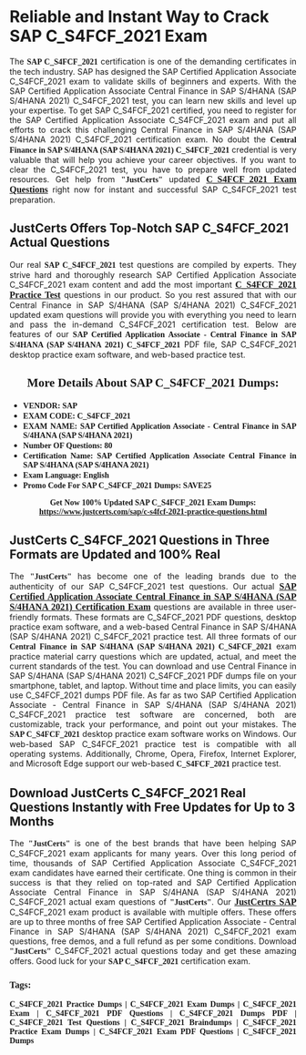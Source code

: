 <h1><strong>Reliable and Instant Way to Crack SAP C_S4FCF_2021 Exam</strong></h1>

<p style="text-align: justify;">The <span style="font-family:Georgia,serif;"><strong>SAP C_S4FCF_2021</strong></span> certification is one of the demanding certificates in the tech industry. SAP has designed the SAP Certified Application Associate C_S4FCF_2021 exam to validate skills of beginners and experts. With the SAP Certified Application Associate Central Finance in SAP S/4HANA (SAP S/4HANA 2021) C_S4FCF_2021 test, you can learn new skills and level up your expertise. To get SAP C_S4FCF_2021 certified, you need to register for the SAP Certified Application Associate C_S4FCF_2021 exam and put all efforts to crack this challenging Central Finance in SAP S/4HANA (SAP S/4HANA 2021) C_S4FCF_2021 certification exam. No doubt the <span style="font-family:Georgia,serif;"><strong>Central Finance in SAP S/4HANA (SAP S/4HANA 2021) C_S4FCF_2021</strong></span> credential is very valuable that will help you achieve your career objectives. If you want to clear the C_S4FCF_2021 test, you have to prepare well from updated resources. Get help from <span style="font-size:14px;"><span style="font-family:Georgia,serif;"><strong>"JustCerts"</strong></span></span> updated <a href="https://www.justcerts.com/sap/c-s4fcf-2021-practice-questions.html"><span style="font-size:16px;"><span style="font-family:Georgia,serif;"><strong>C_S4FCF_2021 Exam Questions</strong></span></span></a> right now for instant and successful SAP C_S4FCF_2021 test preparation.</p>

<h2><strong>JustCerts Offers Top-Notch SAP C_S4FCF_2021 Actual Questions </strong></h2>

<p style="text-align: justify;">Our real <span style="font-family:Georgia,serif;"><strong>SAP C_S4FCF_2021</strong></span> test questions are compiled by experts. They strive hard and thoroughly research SAP Certified Application Associate C_S4FCF_2021 exam content and add the most important <a href="https://www.justcerts.com/sap/c-s4fcf-2021-practice-questions.html"><span style="font-size:16px;"><span style="font-family:Georgia,serif;"><strong>C_S4FCF_2021 Practice Test</strong></span></span></a> questions in our product. So you rest assured that with our Central Finance in SAP S/4HANA (SAP S/4HANA 2021) C_S4FCF_2021 updated exam questions will provide you with everything you need to learn and pass the in-demand C_S4FCF_2021 certification test. Below are features of our <span style="font-family:Georgia,serif;"><strong>SAP Certified Application Associate - Central Finance in SAP S/4HANA (SAP S/4HANA 2021) C_S4FCF_2021</strong></span> PDF file, SAP C_S4FCF_2021 desktop practice exam software, and web-based practice test.</p>

<h2 style="text-align: center;"><strong><span style="font-family:Georgia,serif;">More Details About SAP C_S4FCF_2021 Dumps:</span></strong></h2>

<ul>
	<li style="text-align: justify;"><span style="font-size:14px;"><span style="font-family:Georgia,serif;"><strong>VENDOR: SAP</strong></span></span></li>
	<li style="text-align: justify;"><span style="font-size:14px;"><span style="font-family:Georgia,serif;"><strong>EXAM CODE: C_S4FCF_2021</strong></span></span></li>
	<li style="text-align: justify;"><span style="font-size:14px;"><span style="font-family:Georgia,serif;"><strong>EXAM NAME: SAP Certified Application Associate - Central Finance in SAP S/4HANA (SAP S/4HANA 2021)</strong></span></span></li>
	<li style="text-align: justify;"><span style="font-size:14px;"><span style="font-family:Georgia,serif;"><strong>Number OF Questions: 80</strong></span></span></li>
	<li style="text-align: justify;"><span style="font-size:14px;"><span style="font-family:Georgia,serif;"><strong>Certification Name: SAP Certified Application Associate Central Finance in SAP S/4HANA (SAP S/4HANA 2021)</strong></span></span></li>
	<li style="text-align: justify;"><span style="font-size:14px;"><span style="font-family:Georgia,serif;"><strong>Exam Language: English</strong></span></span></li>
	<li style="text-align: justify;"><span style="font-size:14px;"><span style="font-family:Georgia,serif;"><strong>Promo Code For SAP C_S4FCF_2021 Dumps: SAVE25</strong></span></span></li>
</ul>

<p style="text-align: center;"><strong><span style="font-family:Georgia,serif;"><span style="font-size:14px;">Get Now 100% Updated SAP C_S4FCF_2021 Exam Dumps:</span> <a href="https://www.justcerts.com/sap/c-s4fcf-2021-practice-questions.html">https://www.justcerts.com/sap/c-s4fcf-2021-practice-questions.html</a></span></strong></p>

<h2><strong>JustCerts C_S4FCF_2021 Questions in Three Formats are Updated and 100% Real</strong></h2>

<p style="text-align: justify;">The <span style="font-size:14px;"><span style="font-family:Georgia,serif;"><strong>"JustCerts"</strong></span></span> has become one of the leading brands due to the authenticity of our SAP C_S4FCF_2021 test questions. Our actual <a href="https://www.justcerts.com/sap/sap-certified-application-associate-certification-exams.html"><span style="font-size:16px;"><span style="font-family:Georgia,serif;"><strong>SAP Certified Application Associate Central Finance in SAP S/4HANA (SAP S/4HANA 2021) Certification Exam</strong></span></span></a> questions are available in three user-friendly formats. These formats are C_S4FCF_2021 PDF questions, desktop practice exam software, and a web-based Central Finance in SAP S/4HANA (SAP S/4HANA 2021) C_S4FCF_2021 practice test. All three formats of our <strong><span style="font-family:Georgia,serif;">Central Finance in SAP S/4HANA (SAP S/4HANA 2021) C_S4FCF_2021</span></strong> exam practice material carry questions which are updated, actual, and meet the current standards of the test. You can download and use Central Finance in SAP S/4HANA (SAP S/4HANA 2021) C_S4FCF_2021 PDF dumps file on your smartphone, tablet, and laptop. Without time and place limits, you can easily use C_S4FCF_2021 dumps PDF file. As far as two SAP Certified Application Associate - Central Finance in SAP S/4HANA (SAP S/4HANA 2021) C_S4FCF_2021 practice test software are concerned, both are customizable, track your performance, and point out your mistakes. The <span style="font-family:Georgia,serif;"><strong>SAP C_S4FCF_2021</strong></span> desktop practice exam software works on Windows. Our web-based SAP C_S4FCF_2021 practice test is compatible with all operating systems. Additionally, Chrome, Opera, Firefox, Internet Explorer, and Microsoft Edge support our web-based <span style="font-family:Georgia,serif;"><strong>C_S4FCF_2021 </strong></span> practice test.</p>

<h2><strong>Download JustCerts C_S4FCF_2021 Real Questions Instantly with Free Updates for Up to 3 Months</strong></h2>

<p style="text-align: justify;">The <span style="font-family:Georgia,serif;"><span style="font-size:14px;"><strong>"JustCerts"</strong></span></span> is one of the best brands that have been helping SAP C_S4FCF_2021 exam applicants for many years. Over this long period of time, thousands of SAP Certified Application Associate C_S4FCF_2021 exam candidates have earned their certificate. One thing is common in their success is that they relied on top-rated and SAP Certified Application Associate Central Finance in SAP S/4HANA (SAP S/4HANA 2021) C_S4FCF_2021 actual exam questions of <span style="font-family:Georgia,serif;"><span style="font-size:14px;"><strong>"JustCerts"</strong></span></span>. Our <a href="https://www.justcerts.com/sap-certification-exams.html"><span style="font-size:16px;"><span style="font-family:Georgia,serif;"><strong>JustCertrs SAP</strong></span></span></a> C_S4FCF_2021 exam product is available with multiple offers. These offers are up to three months of free SAP Certified Application Associate - Central Finance in SAP S/4HANA (SAP S/4HANA 2021) C_S4FCF_2021 exam questions, free demos, and a full refund as per some conditions. Download <span style="font-family:Georgia,serif;"><span style="font-size:14px;"><strong>"JustCerts"</strong></span></span> C_S4FCF_2021 actual questions today and get these amazing offers. Good luck for your <span style="font-family:Georgia,serif;"><strong>SAP C_S4FCF_2021</strong></span> certification exam.</p>

<h3 style="text-align: justify;"><span style="font-family:Georgia,serif;"><strong>Tags:</strong></span></h3>

<p style="text-align: justify;"><span style="font-family:Georgia,serif;"><strong>C_S4FCF_2021 Practice Dumps | C_S4FCF_2021 Exam Dumps | C_S4FCF_2021 Exam | C_S4FCF_2021 PDF Questions | C_S4FCF_2021 Dumps PDF | C_S4FCF_2021 Test Questions | C_S4FCF_2021 Braindumps | C_S4FCF_2021 Practice Exam Dumps | C_S4FCF_2021 Exam PDF Questions | C_S4FCF_2021 Dumps</strong></span></p>
